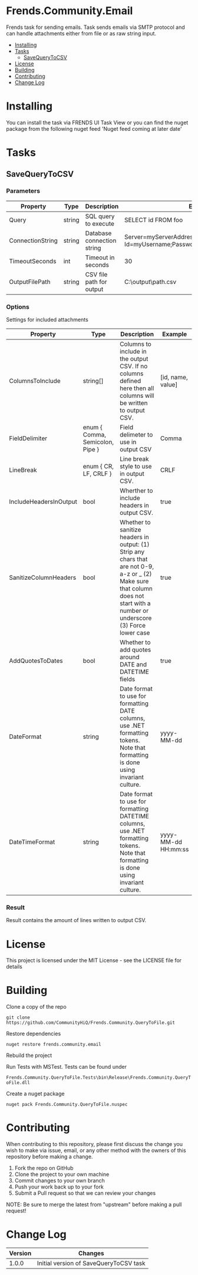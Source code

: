 # Frends.Community.Email
Frends task for sending emails. Task sends emails via SMTP protocol and can handle attachments either from file or as raw string input.

- [Installing](#installing)
- [Tasks](#tasks)
  - [SaveQueryToCSV](#SaveQueryToCSV)
- [License](#license)
- [Building](#building)
- [Contributing](#contributing)
- [Change Log](#change-log)

# Installing
You can install the task via FRENDS UI Task View or you can find the nuget package from the following nuget feed
'Nuget feed coming at later date'

Tasks
=====

## SaveQueryToCSV

### Parameters

| Property             | Type                 | Description                          | Example |
| ---------------------| ---------------------| ------------------------------------ | ----- |
| Query | string | SQL query to execute | SELECT id FROM foo |
| ConnectionString | string | Database connection string | Server=myServerAddress;Database=myDataBase;User Id=myUsername;Password=myPassword |
| TimeoutSeconds | int | Timeout in seconds | 30 |
| OutputFilePath | string | CSV file path for output | C:\output\path.csv |


### Options

Settings for included attachments

| Property             | Type                 | Description                          | Example |
| ---------------------| ---------------------| ------------------------------------ | ----- |
| ColumnsToInclude | string[] | Columns to include in the output CSV. If no columns defined here then all columns will be written to output CSV. | [id, name, value] |
| FieldDelimiter | enum { Comma, Semicolon, Pipe } | Field delimeter to use in output CSV | Comma |
| LineBreak | enum { CR, LF, CRLF } | Line break style to use in output CSV. | CRLF |
| IncludeHeadersInOutput | bool | Wherther to include headers in output CSV. | true |
| SanitizeColumnHeaders | bool | Whether to sanitize headers in output: (1) Strip any chars that are not 0-9, a-z or _ (2) Make sure that column does not start with a number or underscore (3) Force lower case | true |
| AddQuotesToDates | bool | Whether to add quotes around DATE and DATETIME fields | true |
| DateFormat | string | Date format to use for formatting DATE columns, use .NET formatting tokens. Note that formatting is done using invariant culture. | yyyy-MM-dd |
| DateTimeFormat | string | Date format to use for formatting DATETIME columns, use .NET formatting tokens. Note that formatting is done using invariant culture. | yyyy-MM-dd HH:mm:ss |

### Result
Result contains the amount of lines written to output CSV.

# License

This project is licensed under the MIT License - see the LICENSE file for details

# Building

Clone a copy of the repo

`git clone https://github.com/CommunityHiQ/Frends.Community.QueryToFile.git`

Restore dependencies

`nuget restore frends.community.email`

Rebuild the project

Run Tests with MSTest. Tests can be found under

`Frends.Community.QueryToFile.Tests\bin\Release\Frends.Community.QueryToFile.dll`

Create a nuget package

`nuget pack Frends.Community.QueryToFile.nuspec`

# Contributing
When contributing to this repository, please first discuss the change you wish to make via issue, email, or any other method with the owners of this repository before making a change.

1. Fork the repo on GitHub
2. Clone the project to your own machine
3. Commit changes to your own branch
4. Push your work back up to your fork
5. Submit a Pull request so that we can review your changes

NOTE: Be sure to merge the latest from "upstream" before making a pull request!

# Change Log

| Version             | Changes                 |
| ---------------------| ---------------------|
| 1.0.0 | Initial version of SaveQueryToCSV task |